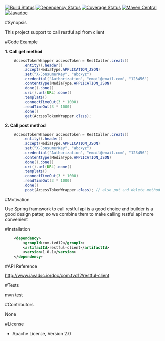 [![Build Status](https://travis-ci.org/tvd12/restful-client.svg?branch=master)](https://travis-ci.org/tvd12/restful-client)
[![Dependency Status](https://www.versioneye.com/user/projects/5717990efcd19a00415b1f61/badge.svg?style=flat)](https://www.versioneye.com/user/projects/5717990efcd19a00415b1f61)
[![Coverage Status](https://coveralls.io/repos/github/tvd12/restful-client/badge.svg?branch=master)](https://coveralls.io/github/tvd12/restful-client?branch=master)
[![Maven Central](https://maven-badges.herokuapp.com/maven-central/com.tvd12/restful-client/badge.svg)](https://maven-badges.herokuapp.com/maven-central/com.tvd12/restful-client)
[![Javadoc](https://javadoc-emblem.rhcloud.com/doc/com.tvd12/restful-client/badge.svg)](http://www.javadoc.io/doc/com.tvd12/restful-client)

#Synopsis

This project support to call restful api from client

#Code Example

**1. Call get method**

```java
	AccessTokenWrapper accessToken = RestCaller.create()
        .entity().header()
        .accept(MediaType.APPLICATION_JSON)
        .set("X-ConsumerKey", "abcxyz")
        .credential("Authorization", "email@email.com", "123456")
        .contentType(MediaType.APPLICATION_JSON)
        .done().done()
        .uri().url(URL).done()
        .template()
        .connectTimeOut(3 * 1000)
        .readTimeOut(3 * 1000)
        .done()
        .get(AccessTokenWrapper.class);
```

**2. Call post method**
```java
	AccessTokenWrapper accessToken = RestCaller.create()
        .entity().header()
        .accept(MediaType.APPLICATION_JSON)
        .set("X-ConsumerKey", "abcxyz")
        .credential("Authorization", "email@email.com", "123456")
        .contentType(MediaType.APPLICATION_JSON)
        .done().done()
        .uri().url(URL).done()
        .template()
        .connectTimeOut(3 * 1000)
        .readTimeOut(3 * 1000)
        .done()
        .post(AccessTokenWrapper.class); // also put and delete method
```
#Motivation

Use Spring framework to call restful api is a good choice and builder is a good design patter, so we combine them to make calling restful api more convenient

#Installation

```xml
	<dependency>
		<groupId>com.tvd12</groupId>
		<artifactId>restful-client</artifactId>
		<version>1.0.1</version>
	</dependency>
```
#API Reference

http://www.javadoc.io/doc/com.tvd12/restful-client

#Tests

mvn test

#Contributors

None

#License

- Apache License, Version 2.0
	


